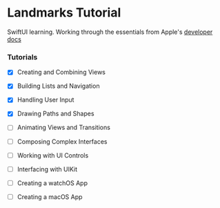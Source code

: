 # Landmarks Tutorial

SwiftUI learning. Working through the essentials from Apple's [developer docs](https://developer.apple.com/tutorials/swiftui)

### Tutorials
- [x] Creating and Combining Views
- [x] Building Lists and Navigation
- [x] Handling User Input
- [x] Drawing Paths and Shapes
- [ ] Animating Views and Transitions
- [ ] Composing Complex Interfaces
- [ ] Working with UI Controls
- [ ] Interfacing with UIKit
- [ ] Creating a watchOS App
- [ ] Creating a macOS App


